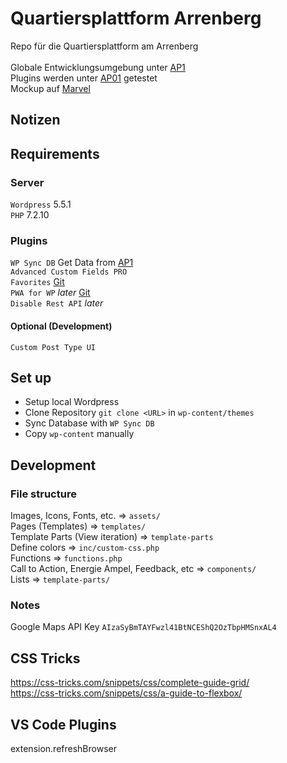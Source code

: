 # Quartiersplattform Arrenberg

Repo für die Quartiersplattform am Arrenberg <br> <br>
Globale Entwicklungsumgebung unter [AP1](https://ap1.arrenberg.studio) <br>
Plugins werden unter [AP01](https://ap01.arrenberg.studio) getestet<br>
Mockup auf [Marvel](https://marvelapp.com/prototype/8gfhabd/screen/73095691) <br>

## Notizen

## Requirements 

### Server
`Wordpress` 5.5.1 <br>
`PHP` 7.2.10

### Plugins

`WP Sync DB` Get Data from [AP1](http://ap1.arrenberg.studio/wp-admin/) <br>
`Advanced Custom Fields PRO` <br>
`Favorites` [Git](https://github.com/kylephillips/favorites) <br>
`PWA for WP` *later* [Git](https://github.com/ahmedkaludi/pwa-for-wp) <br>
`Disable Rest API` *later* <br>

#### Optional (Development)
`Custom Post Type UI`

## Set up
* Setup local Wordpress 
* Clone Repository
`git clone <URL>` in `wp-content/themes`
* Sync Database with `WP Sync DB`
* Copy `wp-content` manually

## Development




### File structure
Images, Icons, Fonts, etc. => `assets/` <br>
Pages (Templates) => `templates/` <br>
Template Parts (View iteration) => `template-parts` <br>
Define colors => `inc/custom-css.php` <br>
Functions => `functions.php` <br>
Call to Action, Energie Ampel, Feedback, etc => `components/` <br>
Lists => `template-parts/` <br>

### Notes

Google Maps API Key `AIzaSyBmTAYFwzl41BtNCEShQ2OzTbpHMSnxAL4`



## CSS Tricks

https://css-tricks.com/snippets/css/complete-guide-grid/ <br>
https://css-tricks.com/snippets/css/a-guide-to-flexbox/


## VS Code Plugins
extension.refreshBrowser

